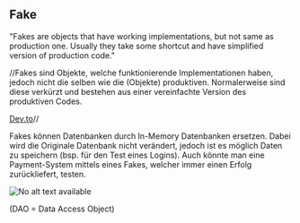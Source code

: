 ## Fake
"Fakes are objects that have working implementations, but not same as production one. Usually they take some shortcut and have simplified version of production code."





//Fakes sind Objekte, welche funktionierende Implementationen haben, jedoch nicht die selben wie die (Objekte) produktiven. Normalerweise sind diese verkürzt und bestehen aus einer vereinfachte Version des produktiven Codes.



[Dev.to](https://dev.to/milipski/test-doubles---fakes-mocks-and-stubs)//






Fakes können Datenbanken durch In-Memory Datenbanken ersetzen. Dabei wird die Originale Datenbank nicht verändert, jedoch ist es möglich Daten zu speichern (bsp. für den Test eines Logins). Auch könnte man eine Payment-System mittels eines Fakes, welcher immer einen Erfolg zurückliefert, testen.


![No alt text available](/de/wiki/programmiersprachen/testing/phpunit/unit-testing-fake.png)


(DAO = Data Access Object)
